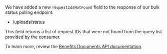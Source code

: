 We have added a new `requestIdsNotFound` field to the response of our bulk status polling endpoint:  
- /uploads/status

This field returns a list of request IDs that were not found from the query list provided by the consumer. 

To learn more, review the [Benefits Documents API documentation](https://developer.va.gov/explore/benefits/docs/benefits-documents?version=current). 

